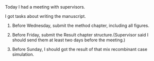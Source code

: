 Today I had a meeting with supervisors.

I got tasks about writing the manuscript.

1. Before Wednesday, submit the method chapter, including all figures.

2. Before Friday, submit the Result chapter structure.(Supervisor said I should send them at least two days before the meeting.)

3. Before Sunday, I should got the result of that mix recombinant case simulation.






